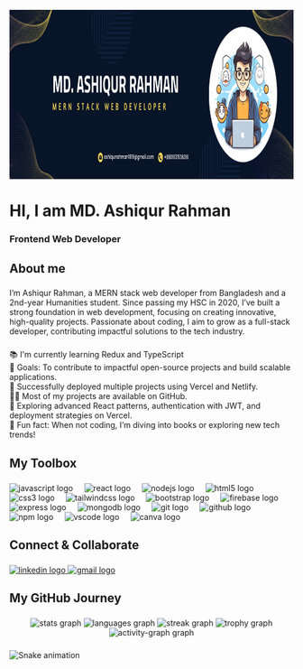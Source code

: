 <br clear="both">

<img align="right" height="300" src="https://raw.githubusercontent.com/Ashiqur1819/Ashiqur1819/refs/heads/main/md.%20ashiqur%20Rahman.png"  />

###

<br clear="both">

<h1 align="left">HI, I am MD. Ashiqur Rahman</h1>

###

<h3 align="left">Frontend Web Developer</h3>

###

<h2 align="left">About me</h2>

###

<p align="left">I’m Ashiqur Rahman, a MERN stack web developer from Bangladesh and a 2nd-year Humanities student. Since passing my HSC in 2020, I’ve built a strong foundation in web development, focusing on creating innovative, high-quality projects. Passionate about coding, I aim to grow as a full-stack developer, contributing impactful solutions to the tech industry.</p>

###

<p align="left">📚 I'm currently learning Redux and TypeScript<br>🎯 Goals: To contribute to impactful open-source projects and build scalable applications.<br>🚀 Successfully deployed multiple projects using Vercel and Netlify.<br>👨‍💻 Most of my projects are available on GitHub.<br>🧐 Exploring advanced React patterns, authentication with JWT, and deployment strategies on Vercel.<br>🎲 Fun fact: When not coding, I’m diving into books or exploring new tech trends!</p>

###

<h2 align="left">My Toolbox</h2>

###

<div align="left">
  <img src="https://cdn.jsdelivr.net/gh/devicons/devicon/icons/javascript/javascript-original.svg" height="40" alt="javascript logo"  />
  <img width="12" />
  <img src="https://cdn.jsdelivr.net/gh/devicons/devicon/icons/react/react-original.svg" height="40" alt="react logo"  />
  <img width="12" />
  <img src="https://cdn.jsdelivr.net/gh/devicons/devicon/icons/nodejs/nodejs-original.svg" height="40" alt="nodejs logo"  />
  <img width="12" />
  <img src="https://cdn.jsdelivr.net/gh/devicons/devicon/icons/html5/html5-original.svg" height="40" alt="html5 logo"  />
  <img width="12" />
  <img src="https://cdn.jsdelivr.net/gh/devicons/devicon/icons/css3/css3-original.svg" height="40" alt="css3 logo"  />
  <img width="12" />
  <img src="https://cdn.jsdelivr.net/gh/devicons/devicon/icons/tailwindcss/tailwindcss-original-wordmark.svg" height="40" alt="tailwindcss logo"  />
  <img width="12" />
  <img src="https://cdn.jsdelivr.net/gh/devicons/devicon/icons/bootstrap/bootstrap-original.svg" height="40" alt="bootstrap logo"  />
  <img width="12" />
  <img src="https://cdn.jsdelivr.net/gh/devicons/devicon/icons/firebase/firebase-plain.svg" height="40" alt="firebase logo"  />
  <img width="12" />
  <img src="https://cdn.jsdelivr.net/gh/devicons/devicon/icons/express/express-original.svg" height="40" alt="express logo"  />
  <img width="12" />
  <img src="https://cdn.jsdelivr.net/gh/devicons/devicon/icons/mongodb/mongodb-original.svg" height="40" alt="mongodb logo"  />
  <img width="12" />
  <img src="https://cdn.jsdelivr.net/gh/devicons/devicon/icons/git/git-original.svg" height="40" alt="git logo"  />
  <img width="12" />
  <img src="https://cdn.jsdelivr.net/gh/devicons/devicon/icons/github/github-original.svg" height="40" alt="github logo"  />
  <img width="12" />
  <img src="https://cdn.jsdelivr.net/gh/devicons/devicon/icons/npm/npm-original-wordmark.svg" height="40" alt="npm logo"  />
  <img width="12" />
  <img src="https://cdn.jsdelivr.net/gh/devicons/devicon/icons/vscode/vscode-original.svg" height="40" alt="vscode logo"  />
  <img width="12" />
  <img src="https://cdn.jsdelivr.net/gh/devicons/devicon/icons/canva/canva-original.svg" height="40" alt="canva logo"  />
</div>

###

<h2 align="left">Connect & Collaborate</h2>

###

<div align="left">
  <a href="https://www.linkedin.com/in/ashiqur1819" target="_blank">
    <img src="https://raw.githubusercontent.com/maurodesouza/profile-readme-generator/master/src/assets/icons/social/linkedin/default.svg" width="52" height="40" alt="linkedin logo"  />
  </a>
  <a href="ashiqurrahman1819@gmail.com" target="_blank">
    <img src="https://raw.githubusercontent.com/maurodesouza/profile-readme-generator/master/src/assets/icons/social/gmail/default.svg" width="52" height="40" alt="gmail logo"  />
  </a>
</div>

###

<h2 align="left">My GitHub Journey</h2>

###

<div align="center">
  <img src="https://github-readme-stats.vercel.app/api?username=Ashiqur1819&hide_title=false&hide_rank=true&show_icons=true&include_all_commits=true&count_private=true&disable_animations=false&theme=dracula&locale=en&hide_border=true&order=1" height="150" alt="stats graph"  />
  <img src="https://github-readme-stats.vercel.app/api/top-langs?username=Ashiqur1819&locale=en&hide_title=false&layout=compact&card_width=320&langs_count=5&theme=dracula&hide_border=true&order=2" height="150" alt="languages graph"  />
  <img src="https://streak-stats.demolab.com?user=Ashiqur1819&locale=en&mode=daily&theme=dracula&hide_border=true&border_radius=5&order=3" height="150" alt="streak graph"  />
  <img src="https://github-profile-trophy.vercel.app?username=Ashiqur1819&theme=dracula&column=2&row=1&margin-w=1&margin-h=10&no-bg=false&no-frame=true&order=4" height="150" alt="trophy graph"  />
  <img src="https://github-readme-activity-graph.vercel.app/graph?username=Ashiqur1819&radius=16&theme=react&area=true&order=5&hide_border=true" height="300" alt="activity-graph graph"  />
</div>

###

<img src="https://raw.githubusercontent.com/Ashiqur1819/Ashiqur1819/output/snake.svg" alt="Snake animation" />

###
